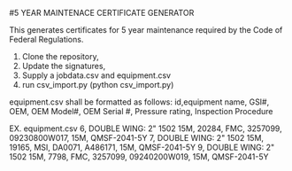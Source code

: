 #5 YEAR MAINTENACE CERTIFICATE GENERATOR

This generates certificates for 5 year maintenance required by the Code of Federal Regulations.

1. Clone the repository,
2. Update the signatures,
3. Supply a jobdata.csv and equipment.csv
4. run csv_import.py  (python csv_import.py)

equipment.csv shall be formatted as follows:
id,equipment name, GSI#, OEM, OEM Model#, OEM Serial #, Pressure rating, Inspection Procedure

EX.  equipment.csv
6,	DOUBLE WING: 2" 1502 15M,	20284,	FMC,	3257099,	09230800W017,	15M,	QMSF-2041-5Y
7,	DOUBLE WING: 2" 1502 15M,	19165,	MSI,	DA0071,	A486171,	15M,	QMSF-2041-5Y
9,	DOUBLE WING: 2" 1502 15M,	7798,	FMC,	3257099,	09240200W019,	15M,	QMSF-2041-5Y
